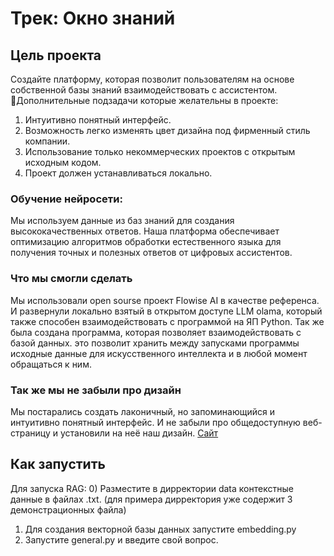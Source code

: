

# Трек: Окно знаний




## Цель проекта

Создайте платформу, которая позволит пользователям на основе собственной базы знаний взаимодействовать с ассистентом.
Дополнительные подзадачи которые желательны в проекте:
1. Интуитивно понятный интерфейс.
2. Возможность легко изменять цвет дизайна под фирменный стиль компании.
3. Использование только некоммерческих проектов с открытым исходным кодом.
4. Проект должен устанавливаться локально.


### Обучение нейросети: 

Мы используем данные из баз знаний для создания высококачественных ответов. Наша платформа обеспечивает оптимизацию алгоритмов обработки естественного языка для получения точных и полезных ответов от цифровых ассистентов.


### Что мы смогли сделать 

Мы использовали open sourse проект Flowise AI в качестве референса. И развернули локально взятый в открытом доступе LLM olama, который также способен взаимодействовать с программой на ЯП Python.
Так же была создана программа, которая позволяет взаимодействовать с базой данных. это позволит хранить между запусками программы исходные данные для искусственного интеллекта и в любой момент обращаться к ним.


### Так же мы не забыли про дизайн

Мы постарались создать лаконичный, но запоминающийся и интуитивно понятный интерфейс.
И не забыли про общедоступную веб-страницу и установили на неё наш дизайн.
[Сайт](https://zinovevmax.github.io/)


## Как запустить

Для запуска RAG:
0) Разместите в дирректории data контекстные данные в файлах .txt. (для примера дирректория уже содержит 3 демонстрационных файла)
1) Для создания векторной базы данных запустите embedding.py
2) Запустите general.py и введите свой вопрос.


